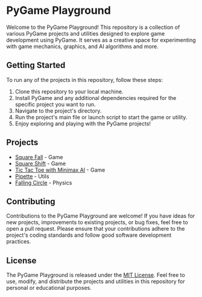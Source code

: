# PyGame Playground

Welcome to the PyGame Playground! This repository is a collection of various PyGame projects and utilities designed to explore game development using PyGame. It serves as a creative space for experimenting with game mechanics, graphics, and AI algorithms and more.

## Getting Started

To run any of the projects in this repository, follow these steps:

1. Clone this repository to your local machine.
2. Install PyGame and any additional dependencies required for the specific project you want to run.
3. Navigate to the project's directory.
4. Run the project's main file or launch script to start the game or utility.
5. Enjoy exploring and playing with the PyGame projects!

## Projects

- [Square Fall](./square_fall) - Game
- [Square Shift](./square_shift) - Game
- [Tic Tac Toe with Minimax AI](./tic_tac_toe) - Game
- [Pipette](./pipette) - Utils
- [Falling Circle](./falling_circles) - Physics


## Contributing

Contributions to the PyGame Playground are welcome! If you have ideas for new projects, improvements to existing projects, or bug fixes, feel free to open a pull request. Please ensure that your contributions adhere to the project's coding standards and follow good software development practices.

## License

The PyGame Playground is released under the [MIT License](LICENSE). Feel free to use, modify, and distribute the projects and utilities in this repository for personal or educational purposes.